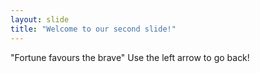 ```yaml
---
layout: slide
title: "Welcome to our second slide!"
---
```

 "Fortune favours the brave"
Use the left arrow to go back!
